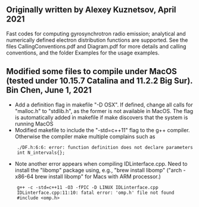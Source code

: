 ## Originally written by Alexey Kuznetsov, April 2021
Fast codes for computing gyrosynchrotron radio emission; analytical and numerically defined electron distribution functions are supported. See the files CallingConventions.pdf and Diagram.pdf for more details and calling conventions, and the folder Examples for the usage examples.

## Modified some files to compile under MacOS (tested under 10.15.7 Catalina and 11.2.2 Big Sur). Bin Chen, June 1, 2021
* Add a definition flag in makefile "-D OSX". If defined, change all calls for "malloc.h" to "stdlib.h", as the former is not available in MacOS. The flag is automatically added in makefile if make discovers that the system is running MacOS
* Modified makefile to include the "-std=c++11" flag to the g++ compiler. Otherwise the compiler make multiple complains such as
```
    ./DF.h:6:6: error: function definition does not declare parameters
	int N_intervals{};
```

* Note another error appears when compiling IDLinterface.cpp.  Need to install the "libomp" package using, e.g., "brew install libomp" ("arch -x86-64 brew install libomp" for Macs with ARM processor.)
```
    g++ -c -std=c++11 -O3 -fPIC -D LINUX IDLinterface.cpp
    IDLinterface.cpp:11:10: fatal error: 'omp.h' file not found
    #include <omp.h>
```
